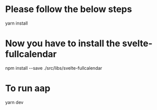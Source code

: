 # Please follow the below steps
yarn install

# Now you have to install the svelte-fullcalendar
npm install --save ./src/libs/svelte-fullcalendar

# To run aap
yarn dev
